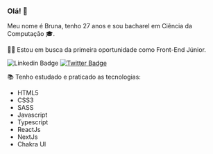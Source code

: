 ### Olá! 👋

Meu nome é Bruna, tenho 27 anos e sou bacharel em Ciência da Computação 🎓.

👩‍💻 Estou em busca da primeira oportunidade como Front-End Júnior.


![Linkedin Badge](https://img.shields.io/badge/-Linkedin-blue?style=flat-square&logo=Linkedin&logoColor=white&link=https://www.linkedin.com/in/bruna-barros-8180a4213/)
[![Twitter Badge](https://img.shields.io/badge/-@brunamnbarros-1ca0f1?style=flat-square&labelColor=1ca0f1&logo=twitter&logoColor=white&link=https://twitter.com/brunamnbarros
)](https://twitter.com/brunamnbarros)
<!--
**brunanunesbarros/brunanunesbarros** is a ✨ _special_ ✨ repository because its `README.md` (this file) appears on your GitHub profile. -->

📚 Tenho estudado e praticado as tecnologias:
- HTML5
- CSS3
- SASS
- Javascript
- Typescript
- ReactJs
- NextJs
- Chakra UI
